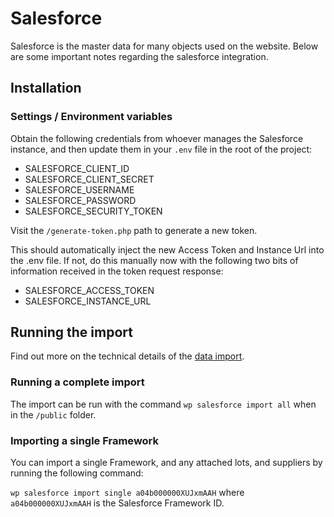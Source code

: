 # Salesforce

Salesforce is the master data for many objects used on the website. Below are some important notes regarding the salesforce integration.

## Installation

### Settings / Environment variables

Obtain the following credentials from whoever manages the Salesforce instance, and then update them in your `.env` file in the root of the project:

* SALESFORCE_CLIENT_ID
* SALESFORCE_CLIENT_SECRET
* SALESFORCE_USERNAME
* SALESFORCE_PASSWORD
* SALESFORCE_SECURITY_TOKEN

Visit the `/generate-token.php` path to generate a new token.

This should automatically inject the new Access Token and Instance Url into the .env file. If not, do this manually now with the following two bits of information received in the token request response:

* SALESFORCE_ACCESS_TOKEN
* SALESFORCE_INSTANCE_URL

## Running the import

Find out more on the technical details of the [data import](data-import.md).

### Running a complete import

The import can be run with the command `wp salesforce import all` when in the `/public` folder.

### Importing a single Framework

You can import a single Framework, and any attached lots, and suppliers by running the following command:

`wp salesforce import single a04b000000XUJxmAAH` where `a04b000000XUJxmAAH` is the Salesforce Framework ID.
